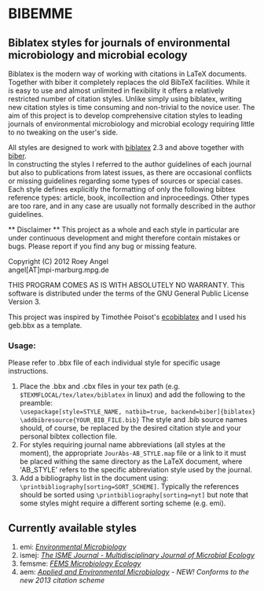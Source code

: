 # BIBEMME #
## Biblatex styles for journals of environmental microbiology and microbial ecology ##

Biblatex is the modern way of working with citations in LaTeX documents. Together with biber it completely replaces the old BibTeX facilities. While it is easy to use and almost unlimited in flexibility it offers a relatively restricted number of citation styles. Unlike simply using biblatex, writing new citation styles is time consuming and non-trivial to the novice user. The aim of this project is to develop comprehensive citation styles to leading journals of environmental microbiology and microbial ecology requiring little to no tweaking on the user's side.

All styles are designed to work with [biblatex](http://bit.ly/Sn6Bjx) 2.3 and above together with [biber](http://bit.ly/SjJLe6).  
In constructing the styles I referred to the author guidelines of each journal but also to publications from latest issues, as there are occasional conflicts or missing guidelines regarding some types of sources or special cases. Each style defines explicitly the formatting of only the following bibtex reference types: article, book, incollection and inproceedings. Other types are too rare, and in any case are usually not formally described in the author guidelines.


** Disclaimer **
This project as a whole and each style in particular are under continuous development and might therefore contain mistakes or bugs. Please report if you find any bug or missing feature.

Copyright (C) 2012 Roey Angel  
angel[AT]mpi-marburg.mpg.de

THIS PROGRAM COMES AS IS WITH ABSOLUTELY NO WARRANTY.
This software is distributed under the terms of the GNU General Public License Version 3.

This project was inspired by Timothée Poisot's [ecobiblatex](http://bit.ly/10TlcHw) and I used his geb.bbx as a template.

### Usage: ###
Please refer to .bbx file of each individual style for specific usage instructions.  

1. Place the .bbx and .cbx files in your tex path (e.g. `$TEXMFLOCAL/tex/latex/biblatex` in linux) and add the following to the preamble:  
`\usepackage[style=STYLE_NAME, natbib=true, backend=biber]{biblatex}`  
`\addbibresource{YOUR_BIB_FILE.bib}`
The style and .bib source names should, of course, be replaced by the desired citation style and your personal bibtex collection file.  
2. For styles requiring journal name abbreviations (all styles at the moment), the appropriate `JourAbs-AB_STYLE.map` file or a link to it must be placed withing the same directory as the LaTeX document, where 'AB_STYLE' refers to the specific abbreviation style used by the journal.  
3. Add a bibliography list in the document using: `\printbibliography[sorting=SORT_SCHEME]`. Typically the references should be sorted using `\printbibliography[sorting=nyt]` but note that some styles might require a different sorting scheme (e.g. emi).

## Currently available styles ##

1. emi:     [*Environmental Microbiology*](http://bit.ly/S5C6ie)
2. ismej:   [*The ISME Journal - Multidisciplinary Journal of Microbial Ecology*](http://bit.ly/YgJwEf)
3. femsme:  [*FEMS Microbiology Ecology*](http://bit.ly/TXNQku)
4. aem:     [*Applied and Environmental Microbiology*](http://bit.ly/RbpoSa) - *NEW! Conforms to the new 2013 citation scheme*
